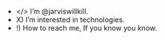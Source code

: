- </> I’m @jarviswillkill.
- X) I’m interested in technologies.
- !) How to reach me, If you know you know.

<!---
jarviswillkill/jarviswillkill is a ✨ special ✨ repository because its `README.md` (this file) appears on your GitHub profile.
You can click the Preview link to take a look at your changes.
--->
